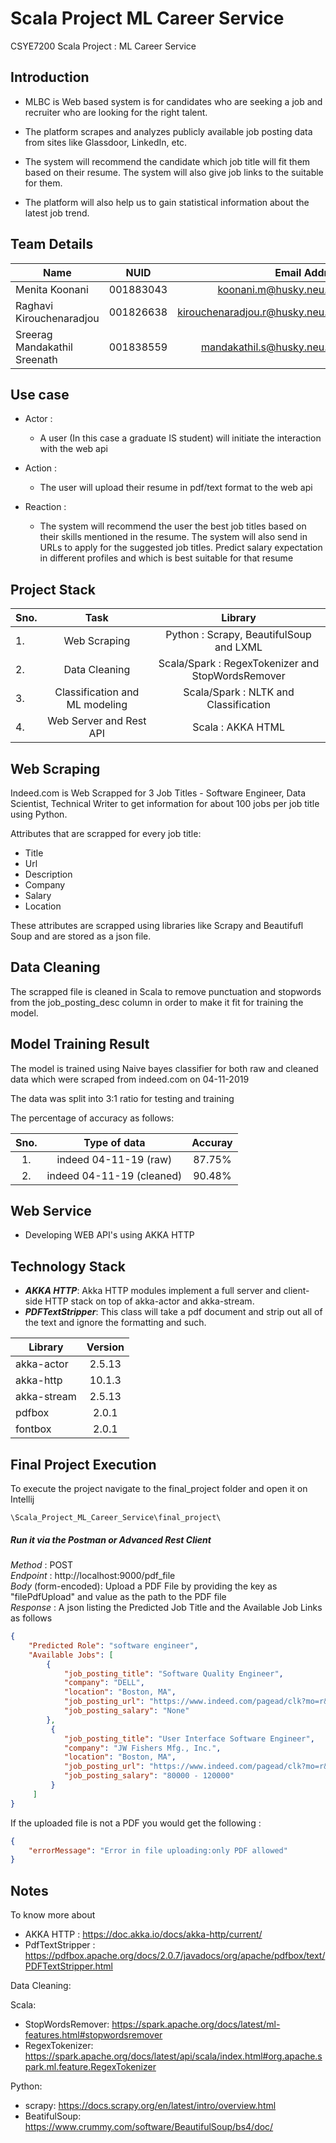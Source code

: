 # Scala Project ML Career Service
CSYE7200 Scala Project : ML Career Service

## Introduction
-   MLBC is Web based system is for candidates who are seeking a job and recruiter who are looking for the right talent.
    
-   The platform scrapes and analyzes publicly available job posting data from sites like Glassdoor, LinkedIn, etc.
    
-   The system will recommend the candidate which job title will fit them based on their resume. The system will also give job links to the suitable for them.
    
-   The platform will also help us to gain statistical information about the latest job trend.

## Team Details

| Name| NUID| Email Address|
| ------------- |:-------------:| -----:|
| Menita Koonani    | 001883043 |[koonani.m@husky.neu.edu](mailto:koonani.m@husky.neu.edu) |
| Raghavi Kirouchenaradjou     | 001826638|   [kirouchenaradjou.r@husky.neu.edu](mailto:kirouchenaradjou.r@husky.neu.edu) |
| Sreerag Mandakathil Sreenath | 001838559      |    [mandakathil.s@husky.neu.edu](mailto:mandakathil.s@husky.neu.edu) |

## Use case

-   Actor :
    

	-  A user (In this case a graduate IS student) will initiate the interaction with the web api
    

-   Action :
    

	 - The user will upload their resume in pdf/text format to the web api
    

-   Reaction :
    

	- The system will recommend the user the best job titles based on their skills mentioned in the resume. The system will also send in URLs to apply for the suggested job titles. Predict salary expectation in different profiles and which is best suitable for that resume

## Project Stack

| Sno.| Task                          | Library						 |
| --- |:-----------------------------:|:------------------------------------------------:|
| 1.  | Web Scraping                  |Python : Scrapy, BeautifulSoup and LXML 	 |
| 2.  | Data Cleaning                 |Scala/Spark : RegexTokenizer and StopWordsRemover |
| 3.  | Classification and ML modeling|Scala/Spark : NLTK and Classification     	 |
| 4.  | Web Server and Rest API       |Scala : AKKA HTML                         	 |

## Web Scraping
Indeed.com is Web Scrapped for 3 Job Titles - Software Engineer, Data Scientist, Technical Writer to get information for about 100 jobs per job title using Python.

Attributes that are scrapped for every job title:
 - Title
 - Url
 - Description
 - Company
 - Salary
 - Location

These attributes are scrapped using libraries like Scrapy and Beautifufl Soup and are stored as a json file.

## Data Cleaning
The scrapped file is cleaned in Scala to remove punctuation and stopwords from the job_posting_desc column in order to make it fit for training the model.

## Model Training Result
The model is trained using Naive bayes classifier for both raw and cleaned data which were scraped from indeed.com on 04-11-2019

The data was split into 3:1 ratio for testing and training 

The percentage of accuracy as follows:

| Sno. | Type of data              | Accuray |
|:----:|:-------------------------:|:-------:|
| 1.   | indeed 04-11-19 (raw)     |  87.75% |
| 2.   | indeed 04-11-19 (cleaned) |  90.48% |

## Web Service
- Developing WEB API's using AKKA HTTP

## Technology Stack

- **_AKKA HTTP_**: Akka HTTP modules implement a full server and client-side HTTP stack on top of akka-actor and akka-stream.
- **_PDFTextStripper_**: This class will take a pdf document and strip out all of the text and ignore the formatting and such.

| Library              | Version | 
| ---------------------|:-------:|
| akka-actor           | 2.5.13  |
| akka-http            | 10.1.3  |
| akka-stream          | 2.5.13  |
| pdfbox               | 2.0.1   |
| fontbox              | 2.0.1   |


## Final Project Execution

To execute the project navigate to the final_project folder and open it on Intellij

```
\Scala_Project_ML_Career_Service\final_project\
```
##### Run it via the Postman or Advanced Rest Client

_Method_ : POST <br>
_Endpoint_ : http://localhost:9000/pdf_file <br>
_Body_ (form-encoded): Upload a PDF File by providing the key as "filePdfUpload" and value as the path to the PDF file <br>
_Response_ : A json listing the Predicted Job Title and the Available Job Links as follows <br>
```json
{
    "Predicted Role": "software engineer",
    "Available Jobs": [
        {
            "job_posting_title": "Software Quality Engineer",
            "company": "DELL",
            "location": "Boston, MA",
            "job_posting_url": "https://www.indeed.com/pagead/clk?mo=r&ad=-6NYlbfkN0DhVAxkc_TxySVbUOs6bxWYWOfhmDTNcVTjFFBAY1FXZ_f-lnuRL7vGmhrcjkjTSE3fin6ve_ms4_9mScuaceMLDlH5RM-fUHmHxZE5PndrOse_GkPZwuCVyi6uzk699vmQcNe663vhzNZYMDTKXCuX_SXq9blbeu-m_sPFggUQmSJ3v2d4J7fnz01fJbN01w-4bzs4qhEzv8nkSkWNqEwrSGidIZ4UO13FjMoRpSx5MCV6FY8nm0BD3WFo6ZkQjgkPxQ4F4_N8f-MKYhPbXYZZmB0dwoVPXx02RGboZ7Ar7vzZtO8Lza-DXlpN05wt-_4ghGoPuQe6TKMc4NBW8q4mIDORxZ-dUoVWA76HFzHSSMDBlBWlT5fVyILzmdm7FEoPlA_waWP3GgMYUwRaqm204uEfvZJ3Osdb8u9BnQp4cw==&vjs=3&p=9&fvj=1",
            "job_posting_salary": "None"
        },
         {
            "job_posting_title": "User Interface Software Engineer",
            "company": "JW Fishers Mfg., Inc.",
            "location": "Boston, MA",
            "job_posting_url": "https://www.indeed.com/pagead/clk?mo=r&ad=-6NYlbfkN0DhVAxkc_TxySVbUOs6bxWYWOfhmDTNcVTjFFBAY1FXZ_f-lnuRL7vGmhrcjkjTSE3fin6ve_ms4_9mScuaceMLDlH5RM-fUHmHxZE5PndrOse_GkPZwuCVyi6uzk699vmQcNe663vhzNZYMDTKXCuX_SXq9blbeu-m_sPFggUQmSJ3v2d4J7fnz01fJbN01w-4bzs4qhEzv8nkSkWNqEwrSGidIZ4UO13FjMoRpSx5MCV6FY8nm0BD3WFo6ZkQjgkPxQ4F4_N8f-MKYhPbXYZZmB0dwoVPXx02RGboZ7Ar7vzZtO8Lza-DXlpN05wt-_4ghGoPuQe6TKMc4NBW8q4mIDORxZ-dUoVWA76HFzHSSMDBlBWlT5fVyILzmdm7FEoPlA_waWP3GgMYUwRaqm204uEfvZJ3Osdb8u9BnQp4cw==&vjs=3&p=9&fvj=1",
            "job_posting_salary": "80000 - 120000"
         }
     ]
}
```
If the uploaded file is not a PDF you would get the following :
```json
{
    "errorMessage": "Error in file uploading:only PDF allowed"
}
```

## Notes
To know more about 
- AKKA HTTP : https://doc.akka.io/docs/akka-http/current/
- PdfTextStripper : https://pdfbox.apache.org/docs/2.0.7/javadocs/org/apache/pdfbox/text/PDFTextStripper.html

Data Cleaning:

Scala:
- StopWordsRemover: https://spark.apache.org/docs/latest/ml-features.html#stopwordsremover
- RegexTokenizer: https://spark.apache.org/docs/latest/api/scala/index.html#org.apache.spark.ml.feature.RegexTokenizer

Python:
- scrapy: https://docs.scrapy.org/en/latest/intro/overview.html
- BeatifulSoup: https://www.crummy.com/software/BeautifulSoup/bs4/doc/
